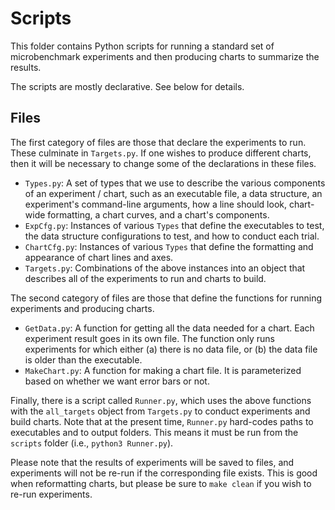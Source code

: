 # Scripts

This folder contains Python scripts for running a standard set of microbenchmark
experiments and then producing charts to summarize the results.

The scripts are mostly declarative.  See below for details.

## Files

The first category of files are those that declare the experiments to run. These
culminate in `Targets.py`.  If one wishes to produce different charts, then it
will be necessary to change some of the declarations in these files.

* `Types.py`: A set of types that we use to describe the various components of
  an experiment / chart, such as an executable file, a data structure, an
  experiment's command-line arguments, how a line should look, chart-wide
  formatting, a chart curves, and a chart's components.
* `ExpCfg.py`: Instances of various `Types` that define the executables to test,
  the data structure configurations to test, and how to conduct each trial.
* `ChartCfg.py`: Instances of various `Types` that define the formatting and
  appearance of chart lines and axes.
* `Targets.py`: Combinations of the above instances into an object that
  describes all of the experiments to run and charts to build.

The second category of files are those that define the functions for running
experiments and producing charts.

* `GetData.py`: A function for getting all the data needed for a chart.  Each
  experiment result goes in its own file.  The function only runs experiments
  for which either (a) there is no data file, or (b) the data file is older than
  the executable.
* `MakeChart.py`: A function for making a chart file.  It is parameterized based
  on whether we want error bars or not.

Finally, there is a script called `Runner.py`, which uses the above functions
with the `all_targets` object from `Targets.py` to conduct experiments and build
charts.  Note that at the present time, `Runner.py` hard-codes paths to
executables and to output folders.  This means it must be run from the `scripts`
folder (i.e., `python3 Runner.py`).

Please note that the results of experiments will be saved to files, and
experiments will not be re-run if the corresponding file exists.  This is good
when reformatting charts, but please be sure to `make clean` if you wish to
re-run experiments.